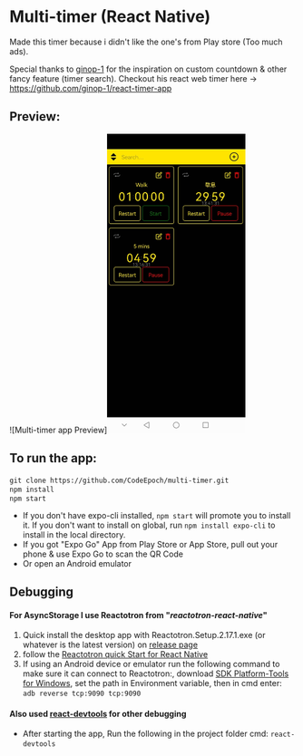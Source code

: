 ﻿# Multi-timer (React Native)

Made this timer because i didn't like the one's from Play store (Too much ads).

Special thanks to [ginop-1](https://github.com/ginop-1) for the inspiration on custom countdown & other fancy feature (timer search).
Checkout his react web timer here -> https://github.com/ginop-1/react-timer-app

## Preview:

![Multi-timer app Preview]<img src=https://github.com/CodeEpoch/multi-timer/blob/main/assets/multi-timer.jpg width="244" height="528">

## To run the app:

```
git clone https://github.com/CodeEpoch/multi-timer.git
npm install
npm start
```

- If you don't have expo-cli installed, `npm start` will promote you to install it. If you don't want to install on global, run `npm install expo-cli` to install in the local directory.
- If you got "Expo Go" App from Play Store or App Store, pull out your phone & use Expo Go to scan the QR Code
- Or open an Android emulator

## Debugging

#### For AsyncStorage I use Reactotron from "_reactotron-react-native_"

1. Quick install the desktop app with Reactotron.Setup.2.17.1.exe (or whatever is the latest version) on [release page](https://github.com/infinitered/reactotron/releases)
2. follow the [Reactotron quick Start for React Native](https://github.com/infinitered/reactotron/blob/master/docs/quick-start-react-native.md)
3. If using an Android device or emulator run the following command to make sure it can connect to Reactotron:, download [SDK Platform-Tools for Windows](https://developer.android.com/studio/releases/platform-tools), set the path in Environment variable, then in cmd enter: `adb reverse tcp:9090 tcp:9090 `

#### Also used [react-devtools](https://www.npmjs.com/package/react-devtools) for other debugging

- After starting the app, Run the following in the project folder cmd: `react-devtools`
